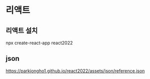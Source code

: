 # 리액트

## 리액트 설치
npx create-react-app react2022

## json 

https://parkjongho1.github.io/react2022/assets/json/reference.json

